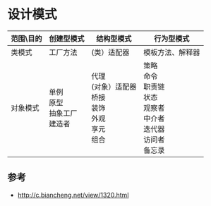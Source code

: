 设计模式
==

| 范围\目的 | 创建型模式                              | 结构型模式                                                   | 行为型模式                                                   |
| --------- | --------------------------------------- | ------------------------------------------------------------ | ------------------------------------------------------------ |
| 类模式    | 工厂方法                                | (类）适配器                                                  | 模板方法、解释器                                             |
| 对象模式  | 单例 <br>原型 <br/>抽象工厂 <br/>建造者 | 代理<br/> (对象）适配器 <br/>桥接<br/> 装饰 <br/>外观 <br/>享元 <br/>组合 | 策略 <br/>命令<br/>职责链<br/> 状态 <br/>观察者 <br/>中介者<br/>迭代器 <br/>访问者<br/> 备忘录 |



## 参考
- http://c.biancheng.net/view/1320.html
